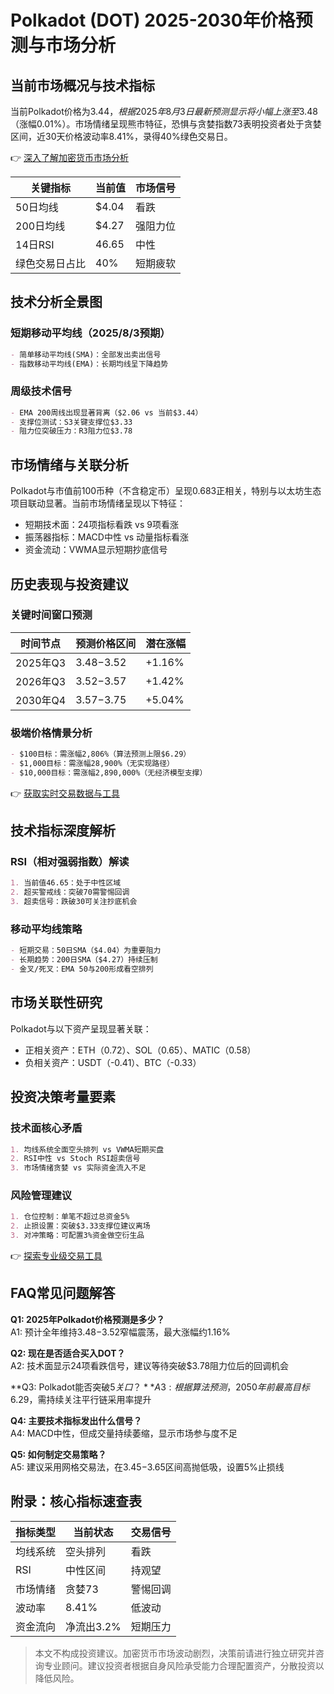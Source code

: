 # Polkadot (DOT) 2025-2030年价格预测与市场分析

## 当前市场概况与技术指标
当前Polkadot价格为$3.44，根据2025年8月3日最新预测显示将小幅上涨至$3.48（涨幅0.01%）。市场情绪呈现熊市特征，恐惧与贪婪指数73表明投资者处于贪婪区间，近30天价格波动率8.41%，录得40%绿色交易日。

👉 [深入了解加密货币市场分析](https://bit.ly/okx_welcome)

| 关键指标          | 当前值       | 市场信号  |
|-------------------|-------------|-----------|
| 50日均线          | $4.04       | 看跌      |
| 200日均线         | $4.27       | 强阻力位  |
| 14日RSI           | 46.65       | 中性      |
| 绿色交易日占比    | 40%         | 短期疲软  |

## 技术分析全景图
### 短期移动平均线（2025/8/3预期）
```markdown
- 简单移动平均线(SMA)：全部发出卖出信号
- 指数移动平均线(EMA)：长期均线呈下降趋势
```

### 周级技术信号
```markdown
- EMA 200周线出现显著背离（$2.06 vs 当前$3.44）
- 支撑位测试：S3关键支撑位$3.33
- 阻力位突破压力：R3阻力位$3.78
```

## 市场情绪与关联分析
Polkadot与市值前100币种（不含稳定币）呈现0.683正相关，特别与以太坊生态项目联动显著。当前市场情绪呈现以下特征：
- 短期技术面：24项指标看跌 vs 9项看涨
- 振荡器指标：MACD中性 vs 动量指标看涨
- 资金流动：VWMA显示短期抄底信号

## 历史表现与投资建议
### 关键时间窗口预测
| 时间节点     | 预测价格区间   | 潜在涨幅  |
|--------------|----------------|-----------|
| 2025年Q3     | $3.48-$3.52    | +1.16%    |
| 2026年Q3     | $3.52-$3.57    | +1.42%    |
| 2030年Q4     | $3.57-$3.75    | +5.04%    |

### 极端价格情景分析
```markdown
- $100目标：需涨幅2,806%（算法预测上限$6.29）
- $1,000目标：需涨幅28,900%（无实现路径）
- $10,000目标：需涨幅2,890,000%（无经济模型支撑）
```

👉 [获取实时交易数据与工具](https://bit.ly/okx_welcome)

## 技术指标深度解析
### RSI（相对强弱指数）解读
```markdown
1. 当前值46.65：处于中性区域
2. 超买警戒线：突破70需警惕回调
3. 超卖信号：跌破30可关注抄底机会
```

### 移动平均线策略
```markdown
- 短期交易：50日SMA（$4.04）为重要阻力
- 长期趋势：200日SMA（$4.27）持续压制
- 金叉/死叉：EMA 50与200形成看空排列
```

## 市场关联性研究
Polkadot与以下资产呈现显著关联：
- 正相关资产：ETH（0.72）、SOL（0.65）、MATIC（0.58）
- 负相关资产：USDT（-0.41）、BTC（-0.33）

## 投资决策考量要素
### 技术面核心矛盾
```markdown
1. 均线系统全面空头排列 vs VWMA短期买盘
2. RSI中性 vs Stoch RSI超卖信号
3. 市场情绪贪婪 vs 实际资金流入不足
```

### 风险管理建议
```markdown
1. 仓位控制：单笔不超过总资金5%
2. 止损设置：突破$3.33支撑位建议离场
3. 对冲策略：可配置3%资金做空衍生品
```

👉 [探索专业级交易工具](https://bit.ly/okx_welcome)

## FAQ常见问题解答
**Q1: 2025年Polkadot价格预测是多少？**  
A1: 预计全年维持$3.48-$3.52窄幅震荡，最大涨幅约1.16%

**Q2: 现在是否适合买入DOT？**  
A2: 技术面显示24项看跌信号，建议等待突破$3.78阻力位后的回调机会

**Q3: Polkadot能否突破$5关口？**  
A3: 根据算法预测，2050年前最高目标$6.29，需持续关注平行链采用率提升

**Q4: 主要技术指标发出什么信号？**  
A4: MACD中性，但成交量持续萎缩，显示市场参与度不足

**Q5: 如何制定交易策略？**  
A5: 建议采用网格交易法，在$3.45-$3.65区间高抛低吸，设置5%止损线

## 附录：核心指标速查表
| 指标类型       | 当前状态      | 交易信号  |
|----------------|---------------|-----------|
| 均线系统       | 空头排列      | 看跌      |
| RSI            | 中性区间      | 持观望    |
| 市场情绪       | 贪婪73        | 警惕回调  |
| 波动率         | 8.41%         | 低波动    |
| 资金流向       | 净流出3.2%    | 短期压力  |

> 本文不构成投资建议。加密货币市场波动剧烈，决策前请进行独立研究并咨询专业顾问。建议投资者根据自身风险承受能力合理配置资产，分散投资以降低风险。